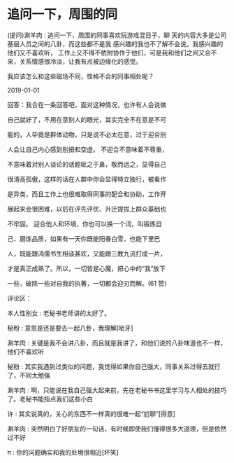 # 追问一下，周围的同

(提问)涮羊肉 : 追问一下，周围的同事喜欢玩游戏混日子，聊 天的内容大多是公司基层人员之间的八卦，而这些都不是我 感兴趣的我也不了解不会说。我感兴趣的他们又不喜欢听， 工作上又不得不依附协作于他们，可是我和他们之间又合不 来，关系情感很冷淡，让我有点被边缘化的感觉。

我应该怎么和这些磁场不同，性格不合的同事相处呢？

2019-01-01

回答：我合在一条回答吧，面对这种情况，也许有人会说做

自己就好了，不用在意别人的眼光，其实完全不在意是不可

能的，人毕竟是群体动物，只是说不必太在意，过于迎合别

人会让自己内心感到别扭和空虚。 不迎合不意味着不尊重，

不意味着对别人谈论的话题呲之于鼻，敬而远之，显得自己

很清高孤傲，这样的话在人群中你会显得特立独行，被看作

是异类，而且工作上也很难取得同事的配合和协助，工作开

展起来会很困难，以后在评先评优、升迁提拔上群众基础也

不牢固。 迎合他人和环境，你也可以换一个词，叫锻炼自

己、磨炼品质，如果有一天你既能阳春白雪，也能下里巴

人，既能跟鸿儒书生相谈甚欢，又能跟三教九流打成一片，

才是真正成熟了。所以，一切皆是心魔，把心中的“我”放下

一些，破除一些对自我的执著，一切都会迎刃而解。(61 赞)

评论区：

本人性别女 : 老秘书老师讲的太好了。

秘粉 : 意思是还是要去一起八卦，我理解[呲牙]

涮羊肉 : 关键是我不会讲八卦，而且就是我讲了，和他们说的八卦味道也不一样，他们不喜欢听

秘粉 : 其实我遇到过类似的问题，我觉得如果你自己强大，同事关系过得去就行了，不同太勉强

涮羊肉 : 啊，只能说在我自己强大起来前，先在老秘书书这里学习与人相处的技巧了。老秘书能指点我们这些小白

许 : 其实说真的，关心的东西不一样真的很难一起“尬聊”[得意]

涮羊肉 : 突然明白了好朋友的一句话，有时候即使我们懂得很多大道理，但是依然过不好

π : 你的问题确实和我的处境很相近[坏笑]